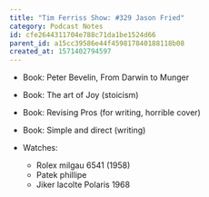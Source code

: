 ```yaml
---
title: "Tim Ferriss Show: #329 Jason Fried"
category: Podcast Notes
id: cfe2644311704e788c71da1be1524d66
parent_id: a15cc39586e44f459817840188118b08
created_at: 1571402794597
---
```


* Book: Peter Bevelin, From Darwin to Munger 
* Book: The art of Joy (stoicism)
* Book: Revising Pros (for writing, horrible cover)
* Book: Simple and direct (writing)

* Watches:
  * Rolex milgau 6541 (1958)
  * Patek phillipe 
  * Jiker lacolte Polaris 1968
                